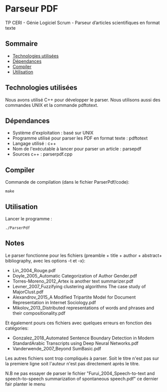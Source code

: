# Parseur PDF

TP CERI - Génie Logiciel Scrum - Parseur d’articles scientifiques en format texte 

## Sommaire

* [Technologies utilisées](#usedtech)
* [Dépendances](#requirements)
* [Compiler](#compile)
* [Utilisation](#utilisation)

## Technologies utilisées

Nous avons utilisé C++ pour développer le parser. Nous utilisons aussi des commandes UNIX et la commande pdftotext.

## Dépendances

* Système d'exploitation : basé sur UNIX
* Programme utilisé pour parser les PDF en format texte : pdftotext
* Langage utilisé : c++
* Nom de l'exécutable à lancer pour parser un article :  parsepdf
* Sources c++ : parserpdf.cpp

## Compiler

Commande de compilation (dans le fichier ParserPdf/code):
```
make
```

## Utilisation 

Lancer le programme :
```
./ParserPdf
```


## Notes

Le parser fonctionne pour les fichiers (preamble + title + author + abstract+ bibliography, avec les options -t et -x):
* Lin_2004_Rouge.pdf
* Doyle_2005_Automatic Categorization of Author Gender.pdf
* Torres-Moreno_2012_Artex is another text summarizer.pdf
* Levner_2007_Fuzzifying clustering algorithms The case study of MajorClust.pdf
* Alexandrov_2015_A Modified Tripartite Model for Document Representation in Internet Sociology.pdf
* Mikolov_2013_Distributed representations of words and phrases and their compositionality.pdf

Et également pours ces fichiers avec quelques erreurs en fonction des catégories:
* Gonzalez_2018_Automated Sentence Boundary Detection in Modern StandardArabic Transcripts using Deep Neural Networks.pdf
* Vanderwende_2007_Beyond SumBasic.pdf


Les autres fichiers sont trop compliqués à parser.
Soit le titre n'est pas sur la premiere ligne soit l'auteur n'est pas directement après le titre.

N.B ne pas essayer de parser le fichier "Furui_2004_Speech-to-text and speech-to-speech summarization of spontaneous speech.pdf" ce dernier fair planter le menu
